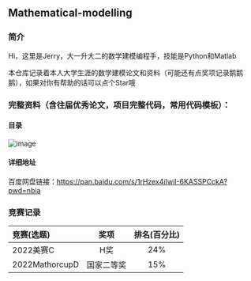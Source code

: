 ## Mathematical-modelling

### 简介

Hi，这里是Jerry，大一升大二的数学建模编程手，技能是Python和Matlab

本仓库记录着本人大学生涯的数学建模论文和资料（可能还有点奖项记录鹅鹅鹅），如果对你有帮助的话可以点个Star哦

### 完整资料（含往届优秀论文，项目完整代码，常用代码模板）：

#### 目录
![image](https://user-images.githubusercontent.com/88324880/185614685-227ecdcc-5b34-468e-ae22-05f611930b5c.png)

#### 详细地址

百度网盘链接：https://pan.baidu.com/s/1rHzex4iIwiI-6KASSPCckA?pwd=nbia 

### 竞赛记录


| 竞赛(选题)      | 奖项 | 排名(百分比)     |
| :---        |    :----:   |         :----:|
| 2022美赛C      | H奖       | 24%   |
| 2022MathorcupD   | 国家二等奖 | 15%     |
